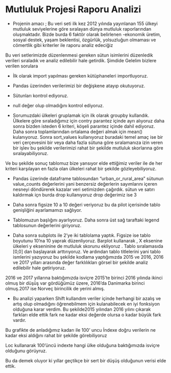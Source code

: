# Mutluluk Projesi Raporu Analizi

- Projenin amacı ;
Bu veri seti ilk kez 2012 yılında yayınlanan 155 ülkeyi mutluluk seviyelerine göre sıralayan dünya mutluluk raporlarından oluşmaktadır. Bizde burda 6 faktör olarak belirlenen  -ekonomik üretim, sosyal destek, yaşam beklentisi, özgürlük, yolsuzluğun olmaması ve cömertlik  gibi kriterler ile raporu analiz edeciğiz 

Bu veri setlerimizde düzenlenmesi gereken sütun isimlerini düzenledik verileri sıraladık ve analiz edilebilir hale getirdik. Şimdide  Gelelim bizlere verilen sorulara


- İlk olarak import yapılması gereken kütüphaneleri importluyoruz.

- Pandas üzerinden verilerimizi bir değişkene atayıp okutuyoruz.

- Sütunları kontrol ediyoruz.

- null değer olup olmadığını kontrol ediyoruz.

- Sorumuzdaki ülkeleri gruplamak için ilk olarak groupby kullandık. Ülkelere göre sıraladığımız için contry parantez içinde ayrı alıyoruz daha sonra bizden isteden 6 kriteri, köşeli parantez içinde dahil ediyoruz. Daha sonra toplamlarından ortalama değeri almak için mean() kulanıyoruz. Sonra sort_values kullanıyoruz buradaki temel amaç ise bir veri  çerçevesini bir veya daha fazla sütuna göre sıralamanıza izin veren bir işlev bu şekilde verilerimizi rahat bir şekilde mutluluk skorlarına göre sıralayabiliyoruz.

Ve bu şekilde sonuç tablomuz bize yansıyor elde ettiğimiz veriler ile de her kriteri karşılayan en fazla olan ülkeleri rahat bir şekilde gözleyebiliyoruz.


- Pandas üzerinde dataframe tablosundan “urban_or_rural_area”  sütunun value_counts değerlerini yani benzersiz değerlerin sayımlarını içeren nesneyi döndürerek kazalar veri setimizden çağırdık. sütun ve satırı kaldırmak içn burda drop kullanıyoruz drop değerimiz ise 3

- Daha sonra  figsize 10 a 10  değeri  veriyoruz bu da pilot içerisinde tablo genişliğini ayarlamamızı sağlıyor.

- Tablomuzun başlığını ayarlıyoruz. Daha sonra üst sağ taraftaki legend tablosunun değerlerini giriyoruz. 

- Daha sonra  subplots ile 2’ye iki tablolama yaptık. Figsize ise tablo boyutunu 10’na 10 yaprak düzenliyoruz. Barplot kullanarak ,  X eksenine ülkeleri y ekseninine de mutluluk skorunu ekliyoruz . Tablo sıralamasıda [0,0] dan başlayarak arttırıyoruz. 
Ve ardından tablo titlelerini yani tablo ismlerini yazıyoruz bu şekilde kodlama yaptığımızda 2015 ve 2016, 2016 ve 2017 yılları arasında değer farklılıkları görsel bir şekilde analiz edilebilir hale getiriyoruz.

2016 ve 2017 yıllarına baktığımızda isviçre 2015’te birinci 2016 yılında ikinci olmuş bir düşüş var gördüğümüz üzere, 2016’da Danimarka birinci olmuş.2017 ise Norveç birincilik de yerini almış. 

- Bu analizi yaparken Shift kullandım veriler içinde herhangi bir azalış ve artış olup olmadığını öğrenebilmem için kulanabilecek en iyi fonksiyon olduğuna karar verdim.
Bu şekilde2015 yılından 2016 yılını çıkarak farkları elde ettik fark ne kadar eksi  değerde olursa o kadar büyük fark vardır.

Bu grafikte de anladığımız kadarı ile 100’ uncu İndexe doğru verilerin ne kadar eksi aldığını rahat bir şekilde görebiliyoruz 

Loc kullanarak 100’üncü indexte hangi ülke olduğuna baktığımızda isviçre olduğunu görüyruz. 

Bu da demek oluyor ki yıllar geçtikçe bir sert bir düşüş olduğunun verisi elde ettik.
